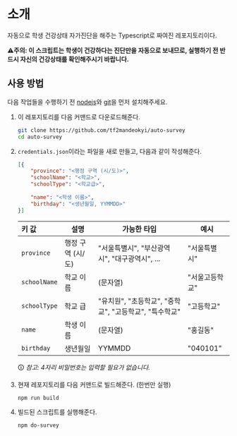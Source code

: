 # 소개

자동으로 학생 건강상태 자가진단을 해주는 Typescript로 짜여진 레포지토리이다.

⚠️**주의: 이 스크립트는 학생이 건강하다는 진단만을 자동으로 보내므로, 실행하기 전 반드시 자신의 건강상태를 확인해주시기 바랍니다.**



## 사용 방법

다음 작업들을 수행하기 전 [nodejs](https://nodejs.org/ko/download/)와 [git](https://git-scm.com/downloads)을 먼저 설치해주세요.

1. 이 레포지토리를 다음 커맨드로 다운로드해준다.

   ```bash
   git clone https://github.com/tf2mandeokyi/auto-survey
   cd auto-survey
   ```

2. `credentials.json`이라는 파일을 새로 만들고, 다음과 같이 작성해준다.

   ```json
   [{
       "province": "<행정 구역 (시/도)>",
       "schoolName": "<학교>",
       "schoolType": "<학교급>",
       
       "name": "<학생 이름>",
       "birthday": "<생년월일, YYMMDD>"
   }]
   ```

   | 키 값        | 설명              | 가능한 타입                                            | 예시           |
   | :----------- | ----------------- | ------------------------------------------------------ | -------------- |
   | `province`   | 행정 구역 (시/도) | "서울특별시", "부산광역시", "대구광역시", ...          | "서울특별시"   |
   | `schoolName` | 학교 이름         | (문자열)                                               | "서울고등학교" |
   | `schoolType` | 학교 급           | "유치원", "초등학교", "중학교", "고등학교", "특수학교" | "고등학교"     |
   | `name`       | 학생 이름         | (문자열)                                               | "홍길동"       |
   | `birthday`   | 생년월일          | YYMMDD                                                 | "040101"       |
   
   🛈 *참고: 4자리 비밀번호는 입력할 필요가 없습니다.*

3. 현재 레포지토리를 다음 커맨드로 빌드해준다. (한번만 실행)

   ```bash
   npm run build
   ```

5. 빌드된 스크립트를 실행해준다.

   ```
   npm do-survey
   ```

   
